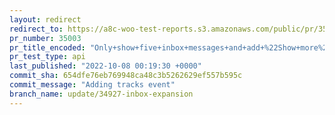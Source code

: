 ```yaml
---
layout: redirect
redirect_to: https://a8c-woo-test-reports.s3.amazonaws.com/public/pr/35003/api/index.html
pr_number: 35003
pr_title_encoded: "Only+show+five+inbox+messages+and+add+%22Show+more%22+button"
pr_test_type: api
last_published: "2022-10-08 00:19:30 +0000"
commit_sha: 654dfe76eb769948ca48c3b5262629ef557b595c
commit_message: "Adding tracks event"
branch_name: update/34927-inbox-expansion
---
```

